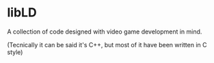 # libLD
A collection of code designed with video game development in mind.

(Tecnically it can be said it's C++, but most of it have been written in C style)
